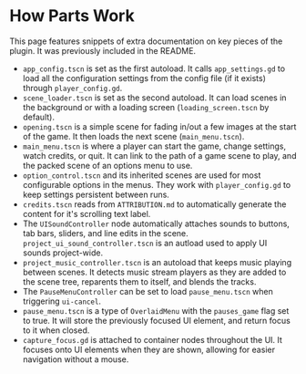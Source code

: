 # How Parts Work

This page features snippets of extra documentation on key pieces of the plugin. It was previously included in the README.

- `app_config.tscn` is set as the first autoload. It calls `app_settings.gd` to load all the configuration settings from the config file (if it exists) through `player_config.gd`.
- `scene_loader.tscn` is set as the second autoload.  It can load scenes in the background or with a loading screen (`loading_screen.tscn` by default).
- `opening.tscn` is a simple scene for fading in/out a few images at the start of the game. It then loads the next scene (`main_menu.tscn`).
- `main_menu.tscn` is where a player can start the game, change settings, watch credits, or quit. It can link to the path of a game scene to play, and the packed scene of an options menu to use.
- `option_control.tscn` and its inherited scenes are used for most configurable options in the menus. They work with `player_config.gd` to keep settings persistent between runs.
- `credits.tscn` reads from `ATTRIBUTION.md` to automatically generate the content for it's scrolling text label.
- The `UISoundController` node automatically attaches sounds to buttons, tab bars, sliders, and line edits in the scene. `project_ui_sound_controller.tscn` is an autload used to apply UI sounds project-wide.
- `project_music_controller.tscn` is an autoload that keeps music playing between scenes. It detects music stream players as they are added to the scene tree, reparents them to itself, and blends the tracks.
- The `PauseMenuController` can be set to load `pause_menu.tscn` when triggering `ui-cancel`.
- `pause_menu.tscn` is a type of `OverlaidMenu` with the `pauses_game` flag set to true. It will store the previously focused UI element, and return focus to it when closed.
- `capture_focus.gd` is attached to container nodes throughout the UI. It focuses onto UI elements when they are shown, allowing for easier navigation without a mouse.
